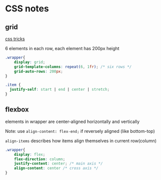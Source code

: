 # CSS notes

## grid

[css tricks](https://css-tricks.com/snippets/css/complete-guide-grid/)

6 elements in each row, each element has 200px height

```css
.wrapper{
    display: grid;
    grid-template-columns: repeat(6, 1fr); /* six rows */
    grid-auto-rows: 200px;
}

.item {
  justify-self: start | end | center | stretch;
}
```

## flexbox

elements in wrapper are center-aligned horizontally and vertically

Note: use `align-content: flex-end;` if reversely aligned (like bottom-top)

`align-items` describes how items align themselves in current row(column)

```css
.wrapper{
    display: flex;
    flex-direction: column;
    justify-content: center; /* main axis */
    align-content: center /* cross axis */
}
```